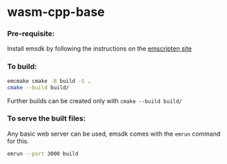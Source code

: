 # wasm-cpp-base

### Pre-requisite:
Install emsdk by following the instructions on the
[emscripten site](https://emscripten.org/docs/getting_started/downloads.html)

### To build:
```sh
emcmake cmake -B build -S .
cmake --build build/
```
Further builds can be created only with `cmake --build build/`

### To serve the built files:
Any basic web server can be used, emsdk comes with the `emrun` command for this.
```sh
emrun --port 3000 build
```

